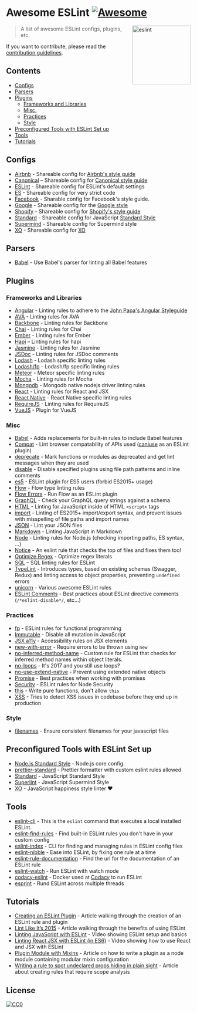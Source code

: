 # Awesome ESLint [![Awesome](https://cdn.rawgit.com/sindresorhus/awesome/d7305f38d29fed78fa85652e3a63e154dd8e8829/media/badge.svg)](https://github.com/sindresorhus/awesome)

[<img src="http://eslint.org/img/logo.svg" width="160" align="right" alt="eslint">](http://eslint.org)

> A list of awesome ESLint configs, plugins, etc.

If you want to contribute, please read the [contribution guidelines](contributing.md).

## Contents

- [Configs](#configs)
- [Parsers](#parsers)
- [Plugins](#plugins)
  - [Frameworks and Libraries](#frameworks-and-libraries)
  - [Misc.](#misc)
  - [Practices](#practices)
  - [Style](#style)
- [Preconfigured Tools with ESLint Set up](#preconfigured-tools-with-eslint-set-up)
- [Tools](#tools)
- [Tutorials](#tutorials)

## Configs

- [Airbnb](https://github.com/airbnb/javascript/tree/master/packages/eslint-config-airbnb) - Shareable config for [Airbnb's style guide](https://github.com/airbnb/javascript)
- [Canonical](https://github.com/gajus/eslint-config-canonical) – Shareable config for [Canonical style guide](https://github.com/gajus/canonical)
- [ESLint](https://github.com/eslint/eslint/tree/master/packages/eslint-config-eslint) - Shareable config for ESLint's default settings
- [ES](https://github.com/thenativeweb/eslint-config-es) - Shareable config for very strict code
- [Facebook](https://www.npmjs.com/package/eslint-config-fbjs) - Sharable config for Facebook's style guide.
- [Google](https://github.com/google/eslint-config-google) - Shareable config for the [Google style](http://google.github.io/styleguide/javascriptguide.xml)
- [Shopify](https://github.com/Shopify/eslint-plugin-shopify) - Shareable config for [Shopify's style guide](https://github.com/Shopify/javascript)
- [Standard](https://github.com/feross/eslint-config-standard) - Shareable config for JavaScript [Standard Style](https://github.com/feross/standard)
- [Supermind](https://github.com/supermind/eslint-config-supermind) - Shareable config for Supermind style
- [XO](https://github.com/sindresorhus/eslint-config-xo) - Shareable config for [XO](https://github.com/sindresorhus/xo)

## Parsers

- [Babel](https://github.com/babel/babel-eslint) - Use Babel's parser for linting all Babel features

## Plugins

### Frameworks and Libraries

- [Angular](https://github.com/Gillespie59/eslint-plugin-angular) - Linting rules to adhere to the [John Papa's Angular Styleguide](https://github.com/johnpapa/angular-styleguide)
- [AVA](https://github.com/sindresorhus/eslint-plugin-ava) - Linting rules for AVA
- [Backbone](https://github.com/ilyavolodin/eslint-plugin-backbone) - Linting rules for Backbone
- [Chai](https://github.com/turbo87/eslint-plugin-chai-expect) - Linting rules for Chai
- [Ember](https://github.com/netguru/eslint-plugin-ember) - Linting rules for Ember
- [Hapi](https://github.com/continuationlabs/eslint-plugin-hapi) – Linting rules for hapi
- [Jasmine](https://github.com/tlvince/eslint-plugin-jasmine) - Linting rules for Jasmine
- [JSDoc](https://github.com/gajus/eslint-plugin-jsdoc) - Linting rules for JSDoc comments
- [Lodash](https://github.com/wix/eslint-plugin-lodash) - Lodash specific linting rules
- [Lodash/fp](https://github.com/jfmengels/eslint-plugin-lodash-fp) - Lodash/fp specific linting rules
- [Meteor](https://github.com/dferber90/eslint-plugin-meteor) - Meteor specific linting rules
- [Mocha](https://github.com/lo1tuma/eslint-plugin-mocha) - Linting rules for Mocha
- [Mongodb](https://github.com/nfroidure/eslint-plugin-mongodb) - Mongodb native nodejs driver linting rules
- [React](https://github.com/yannickcr/eslint-plugin-react) - Linting rules for React and JSX
- [React Native](https://github.com/Intellicode/eslint-plugin-react-native) - React Native specific linting rules
- [RequireJS](https://github.com/cvisco/eslint-plugin-requirejs) - Linting rules for RequireJS
- [VueJS](https://github.com/vuejs/eslint-plugin-vue) - Plugin for VueJS

### Misc

- [Babel](https://github.com/babel/eslint-plugin-babel) - Adds replacements for built-in rules to include Babel features
- [Compat](https://github.com/amilajack/eslint-plugin-compat) - Lint browser compatability of APIs used ([caniuse](http://caniuse.com/#search=fetch) as an ESLint plugin)
- [deprecate](https://github.com/AlexMost/eslint-plugin-deprecate) - Mark functions or modules as deprecated and get lint messages when they are used
- [disable](https://github.com/mradionov/eslint-plugin-disable) - Disable specified plugins using file path patterns and inline comments
- [es5](https://github.com/nkt/eslint-plugin-es5) - ESLint plugin for ES5 users (forbid ES2015+ usage)
- [Flow](https://github.com/gajus/eslint-plugin-flowtype) - Flow type linting rules
- [Flow Errors](https://github.com/amilajack/eslint-plugin-flowtype-errors) - Run Flow as an ESLint plugin
- [GraphQL](https://github.com/apollostack/eslint-plugin-graphql) - Check your GraphQL query strings against a schema
- [HTML](https://github.com/BenoitZugmeyer/eslint-plugin-html) - Linting for JavaScript inside of HTML `<script>` tags
- [import](https://github.com/benmosher/eslint-plugin-import) - Linting of ES2015+  import/export syntax, and prevent issues with misspelling of file paths and import names
- [JSON](https://github.com/azeemba/eslint-plugin-json) - Lint your JSON files
- [Markdown](https://github.com/eslint/eslint-plugin-markdown) - Linting JavaScript in Markdown
- [Node](https://github.com/mysticatea/eslint-plugin-node) - Linting rules for Node.js (checking importing paths, ES syntax, ...)
- [Notice](https://github.com/nickdeis/eslint-plugin-notice) - An eslint rule that checks the top of files and fixes them too!
- [Optimize Regex](https://github.com/BrainMaestro/eslint-plugin-optimize-regex) - Optimize regex literals
- [SQL](https://github.com/gajus/eslint-plugin-sql) – SQL linting rules for ESLint
- [TypeLint](https://github.com/yarax/typelint) - Introduces types, based on existing schemas (Swagger, Redux) and linting access to object properties, preventing `undefined` errors
- [unicorn](https://github.com/sindresorhus/eslint-plugin-unicorn) - Various awesome ESLint rules
- [ESLint Comments](https://github.com/mysticatea/eslint-plugin-eslint-comments) - Best practices about ESLint directive comments (`/*eslint-disable*/`, etc...)

### Practices

- [fp](https://github.com/jfmengels/eslint-plugin-fp) - ESLint rules for functional programming
- [Immutable](https://github.com/jhusain/eslint-plugin-immutable) - Disable all mutation in JavaScript
- [JSX a11y](https://github.com/evcohen/eslint-plugin-jsx-a11y) - Accessibility rules on JSX elements
- [new-with-error](https://github.com/Trott/eslint-plugin-new-with-error) - Require errors to be thrown using `new`
- [no-inferred-method-name](https://github.com/johnstonbl01/eslint-no-inferred-method-name) - Custom rule for ESLint that checks for inferred method names within object literals.
- [no-loops](https://github.com/buildo/eslint-plugin-no-loops) - It's 2017 and you still use loops?
- [no-use-extend-native](https://github.com/dustinspecker/eslint-plugin-no-use-extend-native) - Prevent using extended native objects
- [Promise](https://github.com/xjamundx/eslint-plugin-promise) - Best practices when working with promises
- [Security](https://github.com/nodesecurity/eslint-plugin-security) - ESLint rules for Node Security
- [this](https://github.com/matijs/eslint-plugin-this) - Write pure functions, don't allow `this`
- [XSS](https://github.com/Rantanen/eslint-plugin-xss) - Tries to detect XSS issues in codebase before they end up in production

### Style

- [filenames](https://github.com/selaux/eslint-plugin-filenames) - Ensure consistent filenames for your javascript files

## Preconfigured Tools with ESLint Set up

- [Node.js Standard Style](https://github.com/geek/node-style) - Node.js core config.
- [prettier-standard](https://github.com/sheerun/prettier-standard) - Prettier formatter with custom eslint rules allowed
- [Standard](https://github.com/feross/standard) - JavaScript Standard Style
- [Superlint](https://github.com/supermind/superlint) - JavaScript Supermind Style
- [XO](https://github.com/sindresorhus/xo) - JavaScript happiness style linter ❤️

## Tools

- [eslint-cli](https://github.com/mysticatea/eslint-cli) - This is the `eslint` command that executes a local installed ESLint.
- [eslint-find-rules](https://github.com/sarbbottam/eslint-find-rules) - Find built-in ESLint rules you don't have in your custom config
- [eslint-index](https://github.com/wagerfield/eslint-index) - CLI for finding and managing rules in ESLint config files
- [eslint-nibble](https://github.com/IanVS/eslint-nibble) - Ease into ESLint, by fixing one rule at a time
- [eslint-rule-documentation](https://github.com/jfmengels/eslint-rule-documentation) - Find the url for the documentation of an ESLint rule
- [eslint-watch](https://github.com/rizowski/eslint-watch) - Run ESLint with watch mode
- [codacy-eslint](https://github.com/codacy/codacy-eslint) - Docker used at [Codacy](https://www.codacy.com) to run ESLint
- [esprint](https://github.com/pinterest/esprint) - Rund ESLint across multiple threads

## Tutorials

- [Creating an ESLint Plugin](https://medium.com/tumblbug-engineering/creating-an-eslint-plugin-87f1cb42767f) - Article walking through the creation of an ESLint rule and plugin
- [Lint Like It’s 2015](https://medium.com/@dan_abramov/lint-like-it-s-2015-6987d44c5b48#.5p3yk0b03) - Article walking through the benefits of using ESLint
- [Linting JavaScript with ESLint](https://egghead.io/lessons/javascript-linting-javascript-with-eslint) - Video showing ESLint setup and basics
- [Linting React JSX with ESLint (in ES6)](https://egghead.io/lessons/react-linting-react-jsx-with-eslint-in-es6) - Video showing how to use React and JSX with ESLint
- [Plugin Module with Mixins](https://akullpp.com/eslint-integration) - Article on how to write a plugin as a node module containing modular mixin configuration
- [Writing a rule to spot undeclared props hiding in plain sight](http://blog.cowchimp.com/writing-a-custom-eslint-rule-to-spot-undeclared-props/) - Article about creating rules that require scope analysis

## License

[![CC0](https://i.creativecommons.org/p/zero/1.0/88x31.png)](https://creativecommons.org/publicdomain/zero/1.0/)
